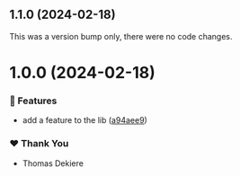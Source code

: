 ## 1.1.0 (2024-02-18)

This was a version bump only, there were no code changes.

# 1.0.0 (2024-02-18)


### 🚀 Features

- add a feature to the lib ([a94aee9](https://github.com/thdk/nx-release-standalone-ts-library/commit/a94aee9))

### ❤️  Thank You

- Thomas Dekiere